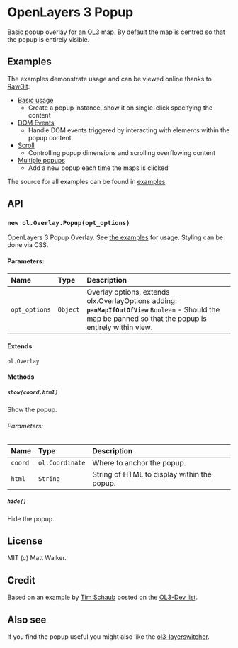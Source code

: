 # OpenLayers 3 Popup

Basic popup overlay for an [OL3](https://github.com/openlayers/ol3) map. By
default the map is centred so that the popup is entirely visible.

## Examples

The examples demonstrate usage and can be viewed online thanks to [RawGit](http://rawgit.com/):

* [Basic usage](http://rawgit.com/walkermatt/ol3-popup/master/examples/popup.html)
    * Create a popup instance, show it on single-click specifying the content
* [DOM Events](http://rawgit.com/walkermatt/ol3-popup/master/examples/dom-events.html)
    * Handle DOM events triggered by interacting with elements within the popup content
* [Scroll](http://rawgit.com/walkermatt/ol3-popup/master/examples/scroll.html)
    * Controlling popup dimensions and scrolling overflowing content
* [Multiple popups](http://rawgit.com/walkermatt/ol3-popup/master/examples/multiple.html)
    * Add a new popup each time the maps is clicked

The source for all examples can be found in [examples](examples).

## API

### `new ol.Overlay.Popup(opt_options)`

OpenLayers 3 Popup Overlay.
See [the examples](./examples) for usage. Styling can be done via CSS.

#### Parameters:

|Name|Type|Description|
|:---|:---|:----------|
|`opt_options`|`Object`| Overlay options, extends olx.OverlayOptions adding: **`panMapIfOutOfView`** `Boolean` - Should the map be panned so that the popup is entirely within view. |

#### Extends

`ol.Overlay`

#### Methods

##### `show(coord,html)`

Show the popup.

###### Parameters:

|Name|Type|Description|
|:---|:---|:----------|
|`coord`|`ol.Coordinate`| Where to anchor the popup. |
|`html`|`String`| String of HTML to display within the popup. |


##### `hide()`

Hide the popup.

## License

MIT (c) Matt Walker.

## Credit

Based on an example by [Tim Schaub](https://github.com/tschaub) posted on the
[OL3-Dev list](https://groups.google.com/forum/#!forum/ol3-dev).

## Also see

If you find the popup useful you might also like the
[ol3-layerswitcher](https://github.com/walkermatt/ol3-layerswitcher).

